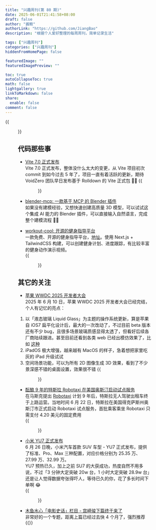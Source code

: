 ```yaml
---
title: "兴趣周刊(第 80 期)"
date: 2025-06-01T21:41:58+08:00
draft: false
author: "酱鲍"
authorLink: "https://github.com/JiangBao"
description: "根据个人爱好整理的每周周刊，简单记录生活"

tags: ["兴趣周刊"]
categories: ["兴趣周刊"]
hiddenFromHomePage: false

featuredImage: ""
featuredImagePreview: ""

toc: true
autoCollapseToc: true
math: false
lightgallery: true
linkToMarkdown: false
share:
  enable: false
comment: false
---
```


<!--more-->
{{<figure src="https://jiangbao-1258001083.cos.ap-shanghai.myqcloud.com/ruixing-nuliyu.jpg" title="六一节日的努力鱼">}}

## 代码那些事
* [Vite 7.0 正式发布](https://vite.dev/blog/announcing-vite7.html)  
Vite 7.0 正式发布，整体没什么太大的变更，从 Vite 项目初次 commit 到如今过去 5 年了，项目一直有着活跃的更新，期待 VoidZero 团队早日发布基于 Rolldown 的 Vite 正式包 💪🏻 
{{<figure src="https://jiangbao-1258001083.cos.ap-shanghai.myqcloud.com/vite7.jpg">}}  

* [blender-mcp: 一款基于 MCP 的 Blender 插件](https://github.com/ahujasid/blender-mcp)  
如果没有建模经验，又想快速创建高质量 3D 模型，可以试试这个集成 AI 能力的 Blender 插件，可以直接输入自然语言，完成整个建模流程 👍🏻

* [workout-cool: 开源的健身指导平台](https://github.com/Snouzy/workout-cool)  
一款免费、开源的健身指导平台，[地址](https://workout.cool/)。使用 Next.js + TailwindCSS 构建，可以创建健身计划、进度跟踪，有比较丰富的健身动作演示视频。  
{{<figure src="https://jiangbao-1258001083.cos.ap-shanghai.myqcloud.com/workout-cool.jpg">}}

## 其它的关注
* [苹果 WWDC 2025 开发者大会](https://www.youtube.com/watch?v=0_DjDdfqtUE)  
2025 年 6 月 10 日，苹果 WWDC 2025 开发者大会已经完结，个人有记忆的亮点：
1. 以「液态玻璃 Liquid Glass」为主题的操作系统更新，算是苹果自 iOS7 扁平化设计后，最大的一次改动了，不过目前 beta 版本还有不少 bug，且很多场景玻璃质感显得太透了，但看好后续各厂商陆续跟进。甚至目前还看到各类 web 已经出模仿效果了，比如 [这种](https://liquid-glass.maxrovensky.com/)
2. iPadOS 极大增强，越来越有 MacOS 的样子，急着想把家里吃灰的 iPad 升级试试
3. 空间场景功能，可以为所有 2D 图像生成 3D 效果，看到了不少景深感不错的桌面设置，效果很不错
  {{<figure src="https://jiangbao-1258001083.cos.ap-shanghai.myqcloud.com/wwdc2025.gif">}}

* [酝酿 9 年的特斯拉 Robotaxi 在美国奥斯汀启动试点服务](https://36kr.com/p/3348545165892483)  
在马斯克提出 [Robotaxi](https://www.tesla.com/robotaxi) 计划 9 年后，特斯拉无人驾驶出租车终于上路运营。当地时间 6 月 22 日，特斯拉在美国得克萨斯州奥斯汀市正式启动 Robotaxi 试点服务，首批乘客乘坐 Robotaxi 只需支付 4.20 美元的固定费用  
{{<figure src="https://jiangbao-1258001083.cos.ap-shanghai.myqcloud.com/robotaxi.jpg">}}

* [小米 YU7 正式发布](https://www.bilibili.com/video/BV1uNKiz7Esb/?spm_id_from=333.337.search-card.all.click&vd_source=70b0b39bfddd3071c199c6024bd4563d)  
6 月 26 日晚，小米汽车首款 SUV 车型 - YU7 正式发布，提供了标准、Pro、Max 三种配置，对应价格分别为 25.35 万、27.99 万、32.99 万。  
YU7 预热已久，加上之前 SU7 的大获成功，热度自然不用多说，不过「3 分钟大定突破 20w 台，1 小时大定突破 28.9w 台」还是让人觉得数据夸张得吓人，等待已久的你，花了多长时间下单啊 😂  
{{<figure src="https://jiangbao-1258001083.cos.ap-shanghai.myqcloud.com/xiaomi-yu7.jpg">}}

* [木鱼水心「电影史话」栏目 - 宫崎骏下篇终于来了](https://www.bilibili.com/video/BV1eFg9zEECR?spm_id_from=333.788.videopod.sections&vd_source=70b0b39bfddd3071c199c6024bd4563d)  
非常好的一个专题，距离上篇已经过去快 4 个月了，强烈推荐  
{{<bilibili id="BV1eFg9zEECR">}}